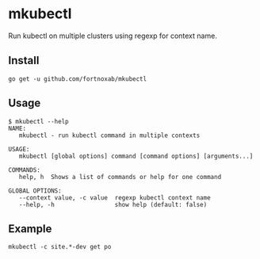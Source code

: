 # mkubectl
Run kubectl on multiple clusters using regexp for context name. 

## Install
```
go get -u github.com/fortnoxab/mkubectl
```

## Usage

```
$ mkubectl --help
NAME:
   mkubectl - run kubectl command in multiple contexts

USAGE:
   mkubectl [global options] command [command options] [arguments...]

COMMANDS:
   help, h  Shows a list of commands or help for one command

GLOBAL OPTIONS:
   --context value, -c value  regexp kubectl context name
   --help, -h                 show help (default: false)
```


## Example

```
mkubectl -c site.*-dev get po

```
